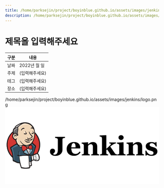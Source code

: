 ```yaml
---
title: /home/parksejin/project/boyinblue.github.io/assets/images/jenkins
description: /home/parksejin/project/boyinblue.github.io/assets/images/jenkins
---
```



제목을 입력해주세요
===


|구분|내용|
|---|---|
|날짜|2022년 월 일|
|주제|(입력해주세요)|
|테그|(입력해주세요)|
|장소|(입력해주세요)|


/home/parksejin/project/boyinblue.github.io/assets/images/jenkins/logo.png
![이미지](logo.png)


